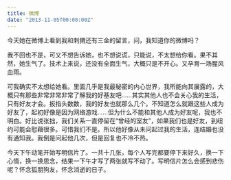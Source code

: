 ```yaml
---
title: 微博
date: "2013-11-05T00:00:00Z"
---
```


今天她在微博上看到我和刺猬还有三金的留言，问，我知道你的微博吗？

我不回也不是，可又不想告诉她，也不想说谎，只能说，不太想给你看。果不其然，她生气了。技术上来说，还没有全面生气，大概只是不开心。又孕育一场腥风血雨。

可我确实不太想给她看。里面几乎是我最秘密的内心世界，我所能向其展露的，大概只有那些非常非常非常了解我的好基友吧……其实其他人也不会关心我的生活，只有好友才会。扳指头数数，我的好友也就那么几个。不知道怎么就跟这些人成为好友了，起初好像是因为网络游戏……但为什么不能和其他人成为好友呢，我也不明白。好比说张拙，我们关系一直停留在“曾经的室友”，如果我们也是好友，到纽约可能会慰藉很多。可惜我们不是。所以他好像从未问起过我的生活，连结婚也没有通知我。我倒是问起他几次，但是回复也不冷不热。

今天下午动笔开始写明信片了。一共十几张，每个人写完都要停下来好久，换一下心情，换一换思念，结果一下午才写了两张就写不动了。写明信片怎么会感到悲伤呢？怀念狐朋狗友，怀念消逝的日子。